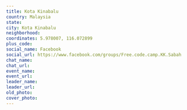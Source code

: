 ```yaml
---
title: Kota Kinabalu
country: Malaysia
state: 
city: Kota Kinabalu
neighborhood: 
coordinates: 5.978007, 116.072899
plus_code:
social_name: Facebook
social_url: https://www.facebook.com/groups/Free.code.camp.KK.Sabah
chat_name:
chat_url:
event_name:
event_url:
leader_name:
leader_url:
old_photo: 
cover_photo:
---
```

